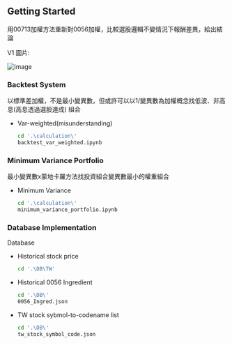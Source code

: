 
<!-- GETTING STARTED -->
## Getting Started

用00713加權方法重新對0056加權，比較選股邏輯不變情況下報酬差異，給出結論

V1 圖片:

![image](https://github.com/tsungyou/Backtest_ETF/blob/main/calculation/comp_c1.png)

### Backtest System
以標準差加權，不是最小變異數，但或許可以以1/變異數為加權概念找低波、非高息(高息透過選股達成) 組合
* Var-weighted(misunderstanding)
  ```sh
  cd '.\calculation\'
  backtest_var_weighted.ipynb
  ```

### Minimum Variance Portfolio
最小變異數x蒙地卡羅方法找投資組合變異數最小的權重組合
* Minimum Variance
  ```sh
  cd '.\calculation\'
  minimum_variance_portfolio.ipynb
  ```

### Database Implementation
Database
* Historical stock price
  ```sh
  cd '.\DB\TW'
  ```
* Historical 0056 Ingredient
  ```sh
  cd '.\DB\'
  0056_Ingred.json
  ```

* TW stock sybmol-to-codename list
  ```sh
  cd '.\DB\'
  tw_stock_symbol_code.json
  ```


